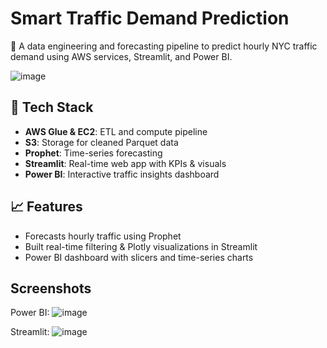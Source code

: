 # Smart Traffic Demand Prediction

🚦 A data engineering and forecasting pipeline to predict hourly NYC traffic demand using AWS services, Streamlit, and Power BI.

![image](https://github.com/user-attachments/assets/296c2bc8-1813-436c-b4dd-b5d2dd740889)

## 🔧 Tech Stack
- **AWS Glue & EC2**: ETL and compute pipeline
- **S3**: Storage for cleaned Parquet data
- **Prophet**: Time-series forecasting
- **Streamlit**: Real-time web app with KPIs & visuals
- **Power BI**: Interactive traffic insights dashboard

## 📈 Features
- Forecasts hourly traffic using Prophet
- Built real-time filtering & Plotly visualizations in Streamlit
- Power BI dashboard with slicers and time-series charts

## Screenshots
Power BI:
![image](https://github.com/user-attachments/assets/e159cf5f-0ebe-4555-81e7-3c4fac972108)

Streamlit:
![image](https://github.com/user-attachments/assets/90465b67-0649-4105-aee6-8be232fa28bc)


